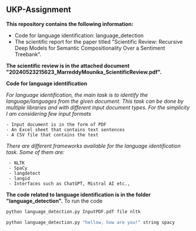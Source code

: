 ## **UKP-Assignment**

**This repository contains the following information:**
   - Code for language identification: language_detection
   - The scientific report for the paper titled "Scientific Review: Recursive Deep Models for Semantic Compositionality Over a Sentiment Treebank".

**The scientific review is in the attached document "20240523215623_MarreddyMounika_ScientificReview.pdf".**

**Code for language identification**

*For language identification, the main task is to identify the language/languages from the given document. This task can be done by multiple libraries and with different input document types. For the simplicity I am considering few input formats*

    - Input document is in the form of PDF
    - An Excel sheet that contains text sentences
    - A CSV file that contains the text

*There are different frameworks available for the language identification task. Some of them are:*

     - NLTK
     - SpaCy
     - langdetect
     - langid
     - Interfaces such as ChatGPT, Mistral AI etc.,

**The code related to language identification is in the folder "language_detection".** To run the code
   ```bash
   python language_detection.py InputPDF.pdf file nltk
   ```

   ```bash
   python language_detection.py "hellow, how are you!" string spacy
   ```


